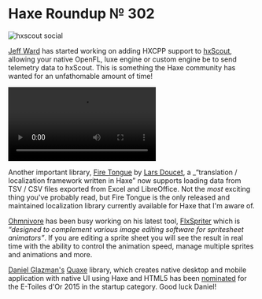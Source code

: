 [_template]: ../templates/roundup.html
[date]: / "2015-01-11 15:29:00"
[modified]: / "2015-01-11 20:12:00"
[published]: / "2015-01-11 20:12:00"
[“”]: a ""
# Haxe Roundup № 302

![hxscout social](/img/302/hxscout.png "hxScout receiving frame timing data from OpenFL HXCPP app!")

[Jeff Ward][tw1] has started working on adding HXCPP support to [hxScout][l1], allowing
your native OpenFL, luxe engine or custom engine be to send telemetry data to hxScout.
This is something the Haxe community has wanted for an unfathomable amount of time!

![hxcout video](/img/302/hxscout.mp4 "hxScout in action receiving data from an HXCPP app!")

Another important library, [Fire Tongue][l3] by [Lars Doucet][tw3], a _“translation / 
localization framework written in Haxe” now supports loading data from TSV / CSV files
exported from Excel and LibreOffice. Not the _most_ exciting thing you've probably 
read, but Fire Tongue is the only released and maintained localization library 
currently available for Haxe that I'm aware of.

[Ohmnivore][tw2] has been busy working on his latest tool, [FlxSpriter][l2] which is
_“designed to complement various image editing software for spritesheet animators”_.
If you are editing a sprite sheet you will see the result in real time with the ability
to control the animation speed, manage multiple sprites and animations and more.

[Daniel Glazman's][tw4] [Quaxe][l4] library, which creates native desktop and mobile
application with native UI using Haxe and HTML5 has been [nominated][l5] for the
E-Toiles d'Or 2015 in the startup category. Good luck Daniel!

[tw4]: https://twitter.com/glazou "@glazou on Twitter"
[tw3]: https://twitter.com/larsiusprime "@larsiusprime on Twitter"
[tw2]: https://twitter.com/Ohmnivorus "@Ohmnivorus on Twitter"
[tw1]: https://twitter.com/Jeff__Ward "@Jeff__Ward on Twitter"
	
[l5]: http://www.reussi.org/?p=1665 "Quaxe Nominated for E-Toiles d'Or 2015"
[l4]: http://quaxe.org "Quaxe | Native UI using HTML5 and Haxe"
[l3]: https://github.com/larsiusprime/firetongue "Fire Tongue on GitHub"
[l2]: https://github.com/Ohmnivore/FlxSpriter "FlxSpriter on GitHub"
[l1]: http://hxscout.com "hxScout | An Open Source alternative to Adobe Scout"